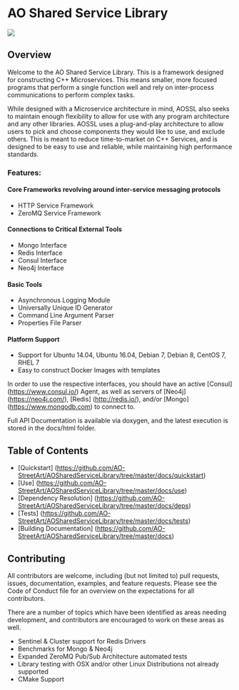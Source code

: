 # AO Shared Service Library

![](https://travis-ci.org/AO-StreetArt/AOSharedServiceLibrary.svg?branch=master)

## Overview

Welcome to the AO Shared Service Library.  This is a framework designed for constructing C++ Microservices.
This means smaller, more focused programs that perform a single function well and rely on inter-process
communications to perform complex tasks.  

While designed with a Microservice architecture in mind, AOSSL also seeks to maintain enough flexibility to allow for use with any program architecture and any other libraries.  AOSSL uses a plug-and-play architecture to allow users to pick and choose components they would like to use, and exclude others.  This is meant to reduce time-to-market on C++ Services, and is designed to be easy to use and reliable, while maintaining high performance standards.

### Features:
#### Core Frameworks revolving around inter-service messaging protocols
* HTTP Service Framework
* ZeroMQ Service Framework

#### Connections to Critical External Tools

* Mongo Interface
* Redis Interface
* Consul Interface
* Neo4j Interface

#### Basic Tools
* Asynchronous Logging Module
* Universally Unique ID Generator
* Command Line Argument Parser
* Properties File Parser

#### Platform Support
* Support for Ubuntu 14.04, Ubuntu 16.04, Debian 7, Debian 8, CentOS 7, RHEL 7
* Easy to construct Docker Images with templates

In order to use the respective interfaces, you should have an active [Consul] (https://www.consul.io/) Agent, as well as servers of [Neo4j] (https://neo4j.com/), [Redis] (http://redis.io/), and/or [Mongo] (https://www.mongodb.com) to connect to.

Full API Documentation is available via doxygen, and the latest execution is stored in the docs/html folder.

## Table of Contents

* [Quickstart] (https://github.com/AO-StreetArt/AOSharedServiceLibrary/tree/master/docs/quickstart)
* [Use] (https://github.com/AO-StreetArt/AOSharedServiceLibrary/tree/master/docs/use)
* [Dependency Resolution] (https://github.com/AO-StreetArt/AOSharedServiceLibrary/tree/master/docs/deps)
* [Tests] (https://github.com/AO-StreetArt/AOSharedServiceLibrary/tree/master/docs/tests)
* [Building Documentation] (https://github.com/AO-StreetArt/AOSharedServiceLibrary/tree/master/docs)

## Contributing

All contributors are welcome, including (but not limited to) pull requests, issues, documentation, examples, and feature requests.  Please see the Code of Conduct file for an overview on the expectations for all contributors.

There are a number of topics which have been identified as areas needing development, and contributors are encouraged to work on these areas as well.  

* Sentinel & Cluster support for Redis Drivers
* Benchmarks for Mongo & Neo4j
* Expanded ZeroMQ Pub/Sub Architecture automated tests
* Library testing with OSX and/or other Linux Distributions not already supported
* CMake Support
